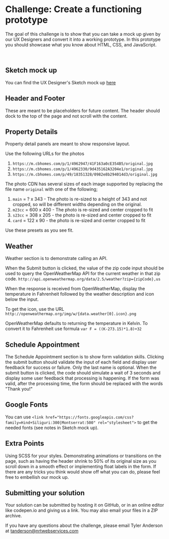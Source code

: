 # Challenge: Create a functioning prototype #

The goal of this challenge is to show that you can take a mock up given by our UX Designers and convert it into a working prototype.  In this prototype you should showcase what you know about HTML, CSS, and JavaScript.

&nbsp;

## Sketch mock up ##

You can find the UX Designer's Sketch mock up [here](https://sketch.cloud/s/d3z9/all/page-1/test-page)

## Header and Footer ##

These are meant to be placeholders for future content.  The header should dock to the top of the page and not scroll with the content.

## Property Details ##

Property detail panels are meant to show responsive layout.

Use the following URLs for the photos

1. `https://m.cbhomes.com/p/1/4962947/41F163a0cE354B5/original.jpg`
2. `https://m.cbhomes.com/p/1/4962330/9d435162A3204e1/original.jpg`
3. `https://m.cbhomes.com/p/49/18351328/0982e8b294014d3/original.jpg`

The photo CDN has several sizes of each image supported by replacing the file name `original` with one of the following;

1. `main` = ? x 343 - The photo is re-sized to a height of 343 and not cropped, so will be different widths depending on the original.
2. `m23cc` = 600 x 400 - The photo is re-sized and center cropped to fit
3. `s23cc` = 308 x 205 - the photo is re-sized and center cropped to fit
4. `card` = 122 x 90 - the photo is re-sized and center cropped to fit

Use these presets as you see fit.

## Weather ##

Weather section is to demonstrate calling an API.  

When the Submit button is clicked, the value of the zip code input should be used to query the OpenWeatherMap API for the current weather in that zip code.
`http://api.openweathermap.org/data/2.5/weather?zip={zipCode},us`

When the response is received from OpenWeatherMap, display the temperature in Fahrenheit followed by the weather description and icon below the input.  

To get the icon, use the URL `http://openweathermap.org/img/w/{data.weather[0].icon}.png`

OpenWeatherMap defaults to returning the temperature in Kelvin.  To convert it to Fahrenheit use formula `var F = ((K-273.15)*1.8)+32` 

## Schedule Appointment ##

The Schedule Appointment section is to show form validation skills.  Clicking the submit button should validate the input of each field and display user feedback for success or failure.  Only the last name is optional.  When the submit button is clicked, the code should simulate a wait of 3 seconds and display some user feedback that processing is happening.  If the form was valid, after the processing time, the form should be replaced with the words "Thank you!"

## Google Fonts ##

You can use `<link href="https://fonts.googleapis.com/css?family=Hind+Siliguri:300|Montserrat:500" rel="stylesheet">` to get the needed fonts (see notes in Sketch mock up).

## Extra Points ##

Using SCSS for your styles.  Demonstrating animations or transitions on the page, such as having the header shrink to 50% of its original size as you scroll down in a smooth effect or implementing float labels in the form.  If there are any tricks you think would show off what you can do, please feel free to embellish our mock up.

## Submitting your solution ##

Your solution can be submitted by hosting it on GitHub, or in an online editor like codepen.io and giving us a link. You may also email your files in a ZIP archive.

If you have any questions about the challenge, please email Tyler Anderson at [tanderson@nrtwebservices.com](mailto:Tyler%20Anderson%20%3ctanderson@nrtwebservices.com%3e?Subject=NRT%20Front-End%20Code%20Challenge)
